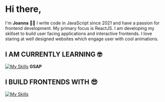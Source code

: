 # Hi there,

I'm **Joanna** 👩‍💻 I write code in JavaScript since 2021 and have a passion for frontend development. My primary focus is ReactJS. I am developing my skillset to build user facing applications and interactive frontends. I love staring at well designed websites which engage user with cool animations.

## I AM CURRENTLY LEARNING 🤓 
 
 [![My Skills](https://skillicons.dev/icons?i=vue)](https://skillicons.dev)          **GSAP**

## I BUILD FRONTENDS WITH 😎 
 
  [![My Skills](https://skillicons.dev/icons?i=js,react,html,css)](https://skillicons.dev)

 


